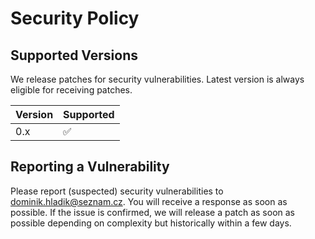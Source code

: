 # Security Policy

## Supported Versions

We release patches for security vulnerabilities. Latest version is always eligible for receiving patches.

| Version | Supported          |
| ------- | ------------------ |
| 0.x     | :white_check_mark: |

## Reporting a Vulnerability

Please report (suspected) security vulnerabilities to dominik.hladik@seznam.cz. You will receive a response as soon as possible. If the issue is confirmed, we will release a patch as soon as possible depending on complexity but historically within a few days.
